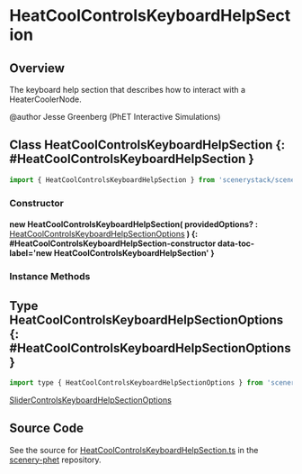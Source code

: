 # HeatCoolControlsKeyboardHelpSection

## Overview

The keyboard help section that describes how to interact with a HeaterCoolerNode.

@author Jesse Greenberg (PhET Interactive Simulations)

## Class HeatCoolControlsKeyboardHelpSection {: #HeatCoolControlsKeyboardHelpSection }


```js
import { HeatCoolControlsKeyboardHelpSection } from 'scenerystack/scenery-phet';
```
### Constructor

#### new HeatCoolControlsKeyboardHelpSection( providedOptions? : <span style="font-weight: 400;">[HeatCoolControlsKeyboardHelpSectionOptions](../scenery-phet/HeatCoolControlsKeyboardHelpSection.md#HeatCoolControlsKeyboardHelpSectionOptions)</span> ) {: #HeatCoolControlsKeyboardHelpSection-constructor data-toc-label='new HeatCoolControlsKeyboardHelpSection' }

### Instance Methods





## Type HeatCoolControlsKeyboardHelpSectionOptions {: #HeatCoolControlsKeyboardHelpSectionOptions }


```js
import type { HeatCoolControlsKeyboardHelpSectionOptions } from 'scenerystack/scenery-phet';
```


[SliderControlsKeyboardHelpSectionOptions](../scenery-phet/SliderControlsKeyboardHelpSection.md#SliderControlsKeyboardHelpSectionOptions)



## Source Code

See the source for [HeatCoolControlsKeyboardHelpSection.ts](https://github.com/phetsims/scenery-phet/blob/main/js/keyboard/help/HeatCoolControlsKeyboardHelpSection.ts) in the [scenery-phet](https://github.com/phetsims/scenery-phet) repository.

